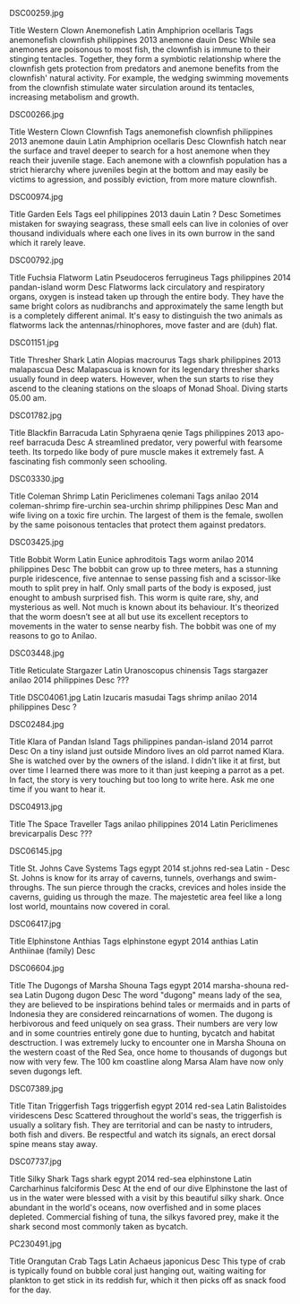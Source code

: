 DSC00259.jpg

Title	Western Clown Anemonefish
Latin	Amphiprion ocellaris
Tags	anemonefish clownfish philippines 2013 anemone dauin
Desc	While sea anemones are poisonous to most fish, the clownfish is immune to their stinging tentacles. Together, they form a symbiotic relationship where the clownfish gets protection from predators and anemone benefits from the clownfish' natural activity. For example, the wedging swimming movements from the clownfish stimulate water sirculation around its tentacles, increasing metabolism and growth.


DSC00266.jpg

Title	Western Clown Clownfish
Tags	anemonefish clownfish philippines 2013 anemone dauin
Latin	Amphiprion ocellaris
Desc	Clownfish hatch near the surface and travel deeper to search for a host anemone when they reach their juvenile stage. Each anemone with a clownfish population has a strict hierarchy where juveniles begin at the bottom and may easily be victims to agression, and possibly eviction, from more mature clownfish.


DSC00974.jpg

Title	Garden Eels
Tags	eel philippines 2013 dauin
Latin	?
Desc	Sometimes mistaken for swaying seagrass, these small eels can live in colonies of over thousand individuals where each one lives in its own burrow in the sand which it rarely leave.


DSC00792.jpg

Title	Fuchsia Flatworm
Latin	Pseudoceros ferrugineus
Tags	philippines 2014 pandan-island worm
Desc	Flatworms lack circulatory and respiratory organs, oxygen is instead taken up through the entire body. They have the same bright colors as nudibranchs and approximately the same length but is a completely different animal. It's easy to distinguish the two animals as flatworms lack the antennas/rhinophores, move faster and are (duh) flat.


DSC01151.jpg

Title	Thresher Shark
Latin	Alopias macrourus
Tags	shark philippines 2013 malapascua
Desc	Malapascua is known for its legendary thresher sharks usually found in deep waters. However, when the sun starts to rise they ascend to the cleaning stations on the sloaps of Monad Shoal. Diving starts 05.00 am.


DSC01782.jpg

Title	Blackfin Barracuda
Latin	Sphyraena qenie
Tags	philippines 2013 apo-reef barracuda
Desc	A streamlined predator, very powerful with fearsome teeth. Its torpedo like body of pure muscle makes it extremely fast. A fascinating fish commonly seen schooling.


DSC03330.jpg

Title	Coleman Shrimp
Latin	Periclimenes colemani
Tags	anilao 2014 coleman-shrimp fire-urchin sea-urchin shrimp philippines
Desc	Man and wife living on a toxic fire urchin. The largest of them is the female, swollen by the same poisonous tentacles that protect them against predators.


DSC03425.jpg

Title	Bobbit Worm
Latin	Eunice aphroditois
Tags	worm anilao 2014 philippines
Desc	The bobbit can grow up to three meters, has a stunning purple iridescence, five antennae to sense passing fish and a scissor-like mouth to split prey in half. Only small parts of the body is exposed, just enought to ambush surprised fish. This worm is quite rare, shy, and mysterious as well. Not much is known about its behaviour. It's theorized that the worm doesn’t see at all but use its excellent receptors to movements in the water to sense nearby fish. The bobbit was one of my reasons to go to Anilao.


DSC03448.jpg

Title	Reticulate Stargazer
Latin	Uranoscopus chinensis
Tags	stargazer anilao 2014 philippines
Desc	???


Title	DSC04061.jpg
Latin	Izucaris masudai
Tags	shrimp anilao 2014 philippines
Desc	?


DSC02484.jpg

Title	Klara of Pandan Island
Tags	philippines pandan-island 2014 parrot
Desc	On a tiny island just outside Mindoro lives an old parrot named Klara. She is watched over by the owners of the island. I didn't like it at first, but over time I learned there was more to it than just keeping a parrot as a pet. In fact, the story is very touching but too long to write here. Ask me one time if you want to hear it.


DSC04913.jpg

Title	The Space Traveller
Tags	anilao philippines 2014
Latin	Periclimenes brevicarpalis
Desc	???


DSC06145.jpg

Title	St. Johns Cave Systems
Tags	egypt 2014 st.johns red-sea
Latin	-
Desc	St. Johns is know for its array of caverns, tunnels, overhangs and swim-throughs. The sun pierce through the cracks, crevices and holes inside the caverns, guiding us through the maze. The majestetic area feel like a long lost world, mountains now covered in coral.


DSC06417.jpg

Title	Elphinstone Anthias
Tags	elphinstone egypt 2014 anthias
Latin	Anthiinae (family)
Desc

DSC06604.jpg

Title	The Dugongs of Marsha Shouna
Tags	egypt 2014 marsha-shouna red-sea
Latin	Dugong dugon
Desc	The word "dugong" means lady of the sea, they are believed to be inspirations behind tales or mermaids and in parts of Indonesia they are considered reincarnations of women. The dugong is herbivorous and feed uniquely on sea grass. Their numbers are very low and in some countries entirely gone due to hunting,  bycatch and habitat desctruction. I was extremely lucky to encounter one in Marsha Shouna on the western coast of the Red Sea, once home to thousands of dugongs but now with very few. The 100 km coastline along Marsa Alam have now only seven dugongs left.


DSC07389.jpg

Title	Titan Triggerfish
Tags	triggerfish egypt 2014 red-sea
Latin	Balistoides viridescens
Desc	Scattered throughout the world's seas, the triggerfish is usually a solitary fish. They are territorial and can be nasty to intruders, both fish and divers. Be respectful and watch its signals, an erect dorsal spine means stay away.


DSC07737.jpg

Title	Silky Shark
Tags	shark egypt 2014 red-sea elphinstone
Latin	Carcharhinus falciformis
Desc	At the end of our dive Elphinstone the last of us in the water were blessed with a visit by this beautiful silky shark. Once abundant in the world's oceans, now overfished and in some places depleted. Commercial fishing of tuna, the silkys favored prey, make it the shark second most commonly taken as bycatch.


PC230491.jpg

Title	Orangutan Crab
Tags
Latin	Achaeus japonicus
Desc	This type of crab is typically found on bubble coral just hanging out, waiting waiting for plankton to get stick in its reddish fur, which it then picks off as snack food for the day.
